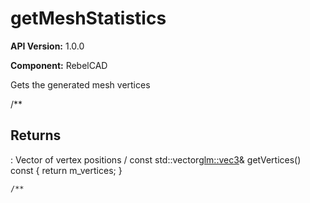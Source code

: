 # getMeshStatistics

**API Version:** 1.0.0

**Component:** RebelCAD

Gets the generated mesh vertices

/**

## Returns

: Vector of vertex positions
/
    const std::vector<glm::vec3>& getVertices() const { return m_vertices; }

    /**

